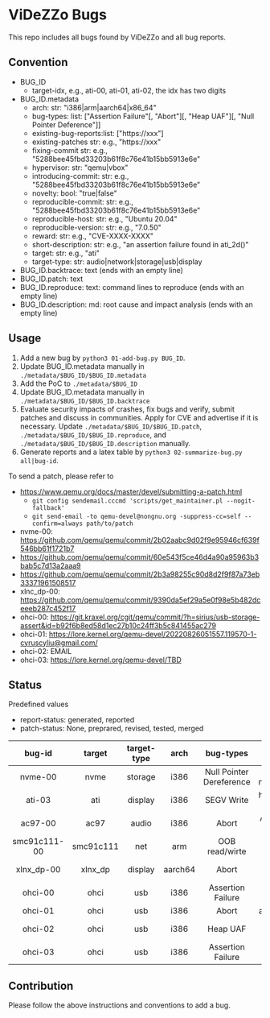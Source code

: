 # ViDeZZo Bugs

This repo includes all bugs found by ViDeZZo and all bug reports.

## Convention

+ BUG_ID
  + target-idx, e.g., ati-00, ati-01, ati-02, the idx has two digits
+ BUG_ID.metadata
  + arch:                 str: "i386|arm|aarch64|x86_64"
  + bug-types:           list: ["Assertion Failure"[, "Abort"][, "Heap UAF"][, "Null Pointer Deference"]]
  + existing-bug-reports:list: ["https://xxx"]
  + existing-patches      str: e.g., "https://xxx"
  + fixing-commit         str: e.g., "5288bee45fbd33203b61f8c76e41b15bb5913e6e"
  + hypervisor:           str: "qemu|vbox"
  + introducing-commit:   str: e.g., "5288bee45fbd33203b61f8c76e41b15bb5913e6e"
  + novelty:             bool: "true|false"
  + reproducible-commit:  str: e.g., "5288bee45fbd33203b61f8c76e41b15bb5913e6e"
  + reproducible-host:    str: e.g., "Ubuntu 20.04"
  + reproducible-version: str: e.g., "7.0.50"
  + reward:               str: e.g., "CVE-XXXX-XXXX"
  + short-description:    str: e.g., "an assertion failure found in ati_2d()"
  + target:               str: e.g., "ati"
  + target-type:          str: audio|network|storage|usb|display
+ BUG_ID.backtrace:      text (ends with an empty line)
+ BUG_ID.patch:          text
+ BUG_ID.reproduce:      text: command lines to reproduce (ends with an empty line)
+ BUG_ID.description:      md: root cause and impact analysis (ends with an empty line)

## Usage

1. Add a new bug by `python3 01-add-bug.py BUG_ID`.
2. Update BUG_ID.metadata manually in `./metadata/$BUG_ID/$BUG_ID.metadata`
3. Add the PoC to `./metadata/$BUG_ID`
4. Update BUG_ID.metadata manually in `./metadata/$BUG_ID/$BUG_ID.backtrace`
5. Evaluate security impacts of crashes, fix bugs and verify, submit patches and
discuss in communities. Apply for CVE and advertise if it is necessary. Update
`./metadata/$BUG_ID/$BUG_ID.patch`, `./metadata/$BUG_ID/$BUG_ID.reproduce`, and
`./metadata/$BUG_ID/$BUG_ID.description` manually.
6. Generate reports and a latex table by `python3 02-summarize-bug.py
all|bug-id`.

To send a patch, please refer to
+ https://www.qemu.org/docs/master/devel/submitting-a-patch.html
    + `git config sendemail.cccmd 'scripts/get_maintainer.pl --nogit-fallback'`
    + `git send-email -to qemu-devel@nongnu.org -suppress-cc=self --confirm=always path/to/patch`
+ nvme-00: https://github.com/qemu/qemu/commit/2b02aabc9d02f9e95946cf639f546bb61f1721b7
+ https://github.com/qemu/qemu/commit/60e543f5ce46d4a90a95963b3bab5c7d13a2aaa9
+ https://github.com/qemu/qemu/commit/2b3a98255c90d8d2f9f87a73eb33371961508517
+ xlnc_dp-00: https://github.com/qemu/qemu/commit/9390da5ef29a5e0f98e5b482dceeeb287c452f17
+ ohci-00: https://git.kraxel.org/cgit/qemu/commit/?h=sirius/usb-storage-assert&id=b92f6b8ed58d1ec27b10c24ff3b5c841455ac279
+ ohci-01: https://lore.kernel.org/qemu-devel/20220826051557.119570-1-cyruscyliu@gmail.com/
+ ohci-02: EMAIL
+ ohci-03: https://lore.kernel.org/qemu-devel/TBD

## Status

Predefined values
+ report-status: generated, reported
+ patch-status: None, preprared, revised, tested, merged

|bug-id|target|target-type|arch|bug-types|short-description|novelty|reward|report-status|patch-status|fixing-commit|
|:---:|:---:|:---:|:---:|:---:|:---:|:---:|:---:|:---:|:---:|:---:|
|nvme-00|nvme|storage|i386|Null Pointer Dereference|Null pointer deference in memory_region_set_enabled()|True|None|reported|merged|None|
|ati-03|ati|display|i386|SEGV Write|hw/display/ati_2d: Third SEGV in ati_2d.c|True|None|generated|None|None|
|ac97-00|ac97|audio|i386|Abort|An abort was just triggered in audio_calloc|True|None|generated|None|None|
|smc91c111-00|smc91c111|net|arm|OOB read/wirte|OOB read/write in smc91c111|True|None|generated|None|None|
|xlnx_dp-00|xlnx_dp|display|aarch64|Abort|Abort in xlnx_dp_aux_set_command|True|None|reported|merged|None|
|ohci-00|ohci|usb|i386|Assertion Failure|Assertion failed in usb_msd_transfer_data|True|None|reported|revised|None|
|ohci-01|ohci|usb|i386|Abort|abort in ohci_frame_boundary|false|None|reported|revised|None|
|ohci-02|ohci|usb|i386|Heap UAF|Heap-use-after-free in usb_cancel_packet|true|None|reported|revised|None|
|ohci-03|ohci|usb|i386|Assertion Failure|Assertion failure in usb_cancel_packet|false|None|reported|revised|None|

## Contribution

Please follow the above instructions and conventions to add a bug.
